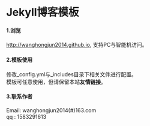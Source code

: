 Jekyll博客模板
================

#### 1.浏览
http://wanghongjun2014.github.io, 支持PC与智能机访问。  

#### 2.模板使用
修改_config.yml与_includes目录下相关文件进行配置。  
模板可任意使用，但请保留本站**友情链接**。  

#### 3.联系作者
Email: wanghongjun2014(#)163.com    
qq : 1583291613
